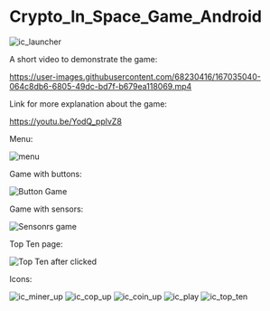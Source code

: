 # Crypto_In_Space_Game_Android

![ic_launcher](https://user-images.githubusercontent.com/68230416/167035243-5734f5f4-9c6d-4dfb-8ac6-f150afa4cc45.png)

A short video to demonstrate the game: 

https://user-images.githubusercontent.com/68230416/167035040-064c8db6-6805-49dc-bd7f-b679ea118069.mp4

Link for more explanation about the game:

https://youtu.be/YodQ_pplvZ8

Menu:

![menu](https://user-images.githubusercontent.com/68230416/167035899-722ea16e-8306-4921-a776-cdb0e87fdeda.png)


Game with buttons:

![Button Game](https://user-images.githubusercontent.com/68230416/167035937-f0ecb158-e32e-4dbe-8cbd-72075fe77908.png)

Game with sensors:

![Sensonrs game](https://user-images.githubusercontent.com/68230416/167035958-723df551-802f-4ae5-a24d-2a7859aa4a89.png)

Top Ten page:

![Top Ten after clicked](https://user-images.githubusercontent.com/68230416/167036493-4702670c-90b5-4859-bf1b-85d517aeaba4.png)


Icons:

![ic_miner_up](https://user-images.githubusercontent.com/68230416/167036555-381824cd-a2fa-4ebb-9353-b55c517a4739.png)
![ic_cop_up](https://user-images.githubusercontent.com/68230416/167036570-5b8bfcb8-fb1a-4110-93c6-545f87236db5.png)
![ic_coin_up](https://user-images.githubusercontent.com/68230416/167036589-1166cdb9-3f72-4e7f-9a74-2417e824137f.png)
![ic_play](https://user-images.githubusercontent.com/68230416/167036616-07f26cd7-3e26-48c1-b9dc-0595a7ab066e.png)
![ic_top_ten](https://user-images.githubusercontent.com/68230416/167036633-0c8cf7b8-e4ea-43f4-9d11-b7cb285abd85.png)
